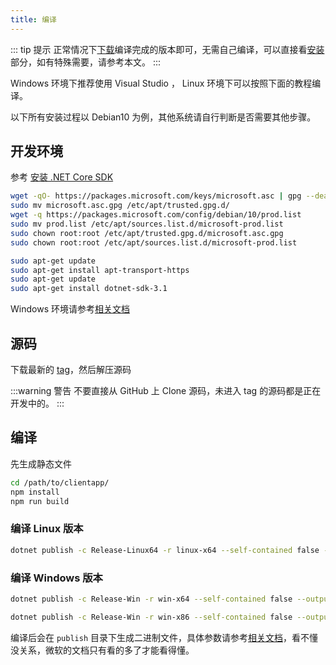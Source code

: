 ```yaml
---
title: 编译
---
```


::: tip 提示
正常情况下[下载](https://github.com/MonoLogueChi/Danmu.Server/releases)编译完成的版本即可，无需自己编译，可以直接看[安装](install.md)部分，如有特殊需要，请参考本文。
:::

Windows 环境下推荐使用 Visual Studio ， Linux 环境下可以按照下面的教程编译。

以下所有安装过程以 Debian10 为例，其他系统请自行判断是否需要其他步骤。

## 开发环境

参考 [安装 .NET Core SDK](https://docs.microsoft.com/zh-cn/dotnet/core/install/linux-package-manager-debian10#install-the-net-core-sdk)

```bash
wget -qO- https://packages.microsoft.com/keys/microsoft.asc | gpg --dearmor > microsoft.asc.gpg
sudo mv microsoft.asc.gpg /etc/apt/trusted.gpg.d/
wget -q https://packages.microsoft.com/config/debian/10/prod.list
sudo mv prod.list /etc/apt/sources.list.d/microsoft-prod.list
sudo chown root:root /etc/apt/trusted.gpg.d/microsoft.asc.gpg
sudo chown root:root /etc/apt/sources.list.d/microsoft-prod.list

sudo apt-get update
sudo apt-get install apt-transport-https
sudo apt-get update
sudo apt-get install dotnet-sdk-3.1
```

Windows 环境请参考[相关文档](https://docs.microsoft.com/zh-cn/dotnet/core/install/sdk?pivots=os-windows)

## 源码

下载最新的 [tag](https://github.com/MonoLogueChi/Danmu.Server/releases/latest)，然后解压源码

:::warning 警告
不要直接从 GitHub 上 Clone 源码，未进入 tag 的源码都是正在开发中的。
:::

## 编译

先生成静态文件

```bash
cd /path/to/clientapp/
npm install
npm run build
```

### 编译 Linux 版本

```bash
dotnet publish -c Release-Linux64 -r linux-x64 --self-contained false --output publish
```

### 编译 Windows 版本

```bash
dotnet publish -c Release-Win -r win-x64 --self-contained false --output publish

dotnet publish -c Release-Win -r win-x86 --self-contained false --output publish
```

编译后会在 `publish` 目录下生成二进制文件，具体参数请参考[相关文档](https://docs.microsoft.com/zh-cn/dotnet/core/deploying/deploy-with-cli)，看不懂没关系，微软的文档只有看的多了才能看得懂。

<ClientOnly>
  <Vssue title="编译-danmu | 弹幕服务器文档" />
</ClientOnly>
